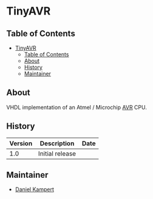 # TinyAVR

## Table of Contents

- [TinyAVR](#tinyavr)
  - [Table of Contents](#table-of-contents)
  - [About](#about)
  - [History](#history)
  - [Maintainer](#maintainer)

## About

VHDL implementation of an Atmel / Microchip [AVR](https://en.wikipedia.org/wiki/AVR_microcontrollers) CPU.

## History

| **Version** | **Description** | **Date** |
|-------------|-----------------|----------|
| 1.0         | Initial release |  |

## Maintainer

- [Daniel Kampert](mailto:DanielKampert@kampis-elektroecke.de)
